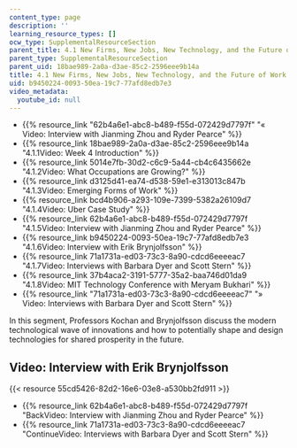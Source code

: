```yaml
---
content_type: page
description: ''
learning_resource_types: []
ocw_type: SupplementalResourceSection
parent_title: 4.1 New Firms, New Jobs, New Technology, and the Future of Work
parent_type: SupplementalResourceSection
parent_uid: 18bae989-2a0a-d3ae-85c2-2596eee9b14a
title: 4.1 New Firms, New Jobs, New Technology, and the Future of Work
uid: b9450224-0093-50ea-19c7-77afd8edb7e3
video_metadata:
  youtube_id: null
---
```


*   {{% resource_link "62b4a6e1-abc8-b489-f55d-072429d7797f" "« Video: Interview with Jianming Zhou and Ryder Pearce" %}}
*   {{% resource_link 18bae989-2a0a-d3ae-85c2-2596eee9b14a "4.1.1Video: Week 4 Introduction" %}}
*   {{% resource_link 5014e7fb-30d2-c6c9-5a44-cb4c6435662e "4.1.2Video: What Occupations are Growing?" %}}
*   {{% resource_link d3125d41-ea74-d538-59e1-e313013c847b "4.1.3Video: Emerging Forms of Work" %}}
*   {{% resource_link bcd4b906-a293-109e-7399-5382a26109d7 "4.1.4Video: Uber Case Study" %}}
*   {{% resource_link 62b4a6e1-abc8-b489-f55d-072429d7797f "4.1.5Video: Interview with Jianming Zhou and Ryder Pearce" %}}
*   {{% resource_link b9450224-0093-50ea-19c7-77afd8edb7e3 "4.1.6Video: Interview with Erik Brynjolfsson" %}}
*   {{% resource_link 71a1731a-ed03-73c3-8a90-cdcd6eeeeac7 "4.1.7Video: Interviews with Barbara Dyer and Scott Stern" %}}
*   {{% resource_link 37b4aca2-3191-5777-35a2-baa746d01da9 "4.1.8Video: MIT Technology Conference with Meryam Bukhari" %}}
*   {{% resource_link "71a1731a-ed03-73c3-8a90-cdcd6eeeeac7" "» Video: Interviews with Barbara Dyer and Scott Stern" %}}

In this segment, Professors Kochan and Brynjolfsson discuss the modern technological wave of innovations and how to potentially shape and design technologies for shared prosperity in the future.

Video: Interview with Erik Brynjolfsson
---------------------------------------

{{< resource 55cd5426-82d2-16e6-03e8-a530bb2fd911 >}}

*   {{% resource_link 62b4a6e1-abc8-b489-f55d-072429d7797f "BackVideo: Interview with Jianming Zhou and Ryder Pearce" %}}
*   {{% resource_link 71a1731a-ed03-73c3-8a90-cdcd6eeeeac7 "ContinueVideo: Interviews with Barbara Dyer and Scott Stern" %}}